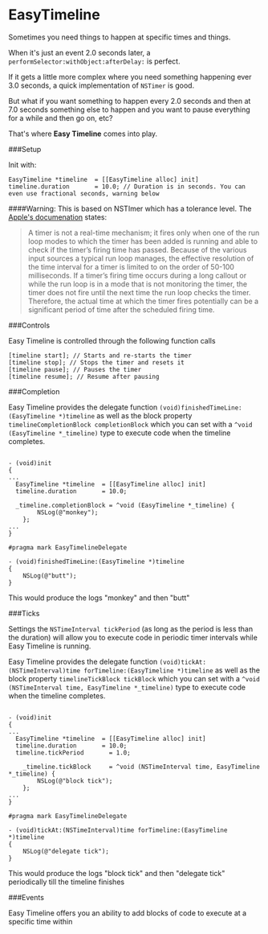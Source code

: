 EasyTimeline
============

Sometimes you need things to happen at specific times and things. 

When it's just an event 2.0 seconds later, a `performSelector:withObject:afterDelay:` is perfect. 

If it gets a little more complex where you need something happening ever 3.0 seconds, a quick implementation of `NSTimer` is good.

But what if you want something to happen every 2.0 seconds and then at 7.0 seconds something else to happen and you want to pause everything for a while and then go on, etc?

That's where **Easy Timeline** comes into play.

###Setup

Init with: 
```smalltalk
EasyTimeline *timeline  = [[EasyTimeline alloc] init]
timeline.duration       = 10.0; // Duration is in seconds. You can even use fractional seconds, warning below
```

####Warning:
This is based on NSTImer which has a tolerance level. The [Apple's documenation](https://www.google.com) states:
>A timer is not a real-time mechanism; it fires only when one of the run loop modes to which the timer has been added is running and able to check if the timer’s firing time has passed. Because of the various input sources a typical run loop manages, the effective resolution of the time interval for a timer is limited to on the order of 50-100 milliseconds. If a timer’s firing time occurs during a long callout or while the run loop is in a mode that is not monitoring the timer, the timer does not fire until the next time the run loop checks the timer. Therefore, the actual time at which the timer fires potentially can be a significant period of time after the scheduled firing time.

###Controls

Easy Timeline is controlled through the following function calls
```smalltalk
[timeline start]; // Starts and re-starts the timer
[timeline stop]; // Stops the timer and resets it
[timeline pause]; // Pauses the timer
[timeline resume]; // Resume after pausing
```

###Completion

Easy Timeline provides the delegate function `(void)finishedTimeLine:(EasyTimeline *)timeline` as well as the block property `timelineCompletionBlock completionBlock` which you can set with a `^void (EasyTimeline *_timeline)` type to execute code when the timeline completes.

```smalltalk

- (void)init
{
...
  EasyTimeline *timeline  = [[EasyTimeline alloc] init]
  timeline.duration       = 10.0;
  
  _timeline.completionBlock = ^void (EasyTimeline *_timeline) {
		NSLog(@"monkey");
	};
...
}

#pragma mark EasyTimelineDelegate

- (void)finishedTimeLine:(EasyTimeline *)timeline
{
	NSLog(@"butt");
}
```

This would produce the logs "monkey" and then "butt"

###Ticks

Settings the `NSTimeInterval tickPeriod` (as long as the period is less than the duration) will allow you to execute code in periodic timer intervals while Easy Timeline is running.

Easy Timeline provides the delegate function `(void)tickAt:(NSTimeInterval)time forTimeline:(EasyTimeline *)timeline` as well as the block property `timelineTickBlock tickBlock` which you can set with a `^void (NSTimeInterval time, EasyTimeline *_timeline)` type to execute code when the timeline completes.

```smalltalk

- (void)init
{
...
  EasyTimeline *timeline  = [[EasyTimeline alloc] init]
  timeline.duration       = 10.0;
  timeline.tickPeriod	    = 1.0;
  
	_timeline.tickBlock		= ^void (NSTimeInterval time, EasyTimeline *_timeline) {
		NSLog(@"block tick");
	};
...
}

#pragma mark EasyTimelineDelegate

- (void)tickAt:(NSTimeInterval)time forTimeline:(EasyTimeline *)timeline
{
	NSLog(@"delegate tick");
}
```

This would produce the logs "block tick" and then "delegate tick" periodically till the timeline finishes

###Events

Easy Timeline offers you an ability to add blocks of code to execute at a specific time within
